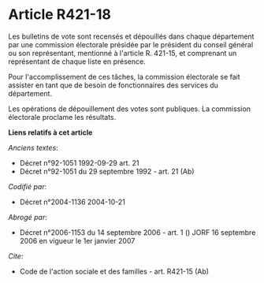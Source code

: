# Article R421-18

Les bulletins de vote sont recensés et dépouillés dans chaque département par une commission électorale présidée par le
président du conseil général ou son représentant, mentionné à l'article R. 421-15, et comprenant un représentant de chaque
liste en présence.

Pour l'accomplissement de ces tâches, la commission électorale se fait assister en tant que de besoin de fonctionnaires des
services du département.

Les opérations de dépouillement des votes sont publiques. La commission électorale proclame les résultats.

**Liens relatifs à cet article**

_Anciens textes_:

  - Décret n°92-1051 1992-09-29 art. 21
  - Décret n°92-1051 du 29 septembre 1992 - art. 21 (Ab)

_Codifié par_:

  - Décret n°2004-1136 2004-10-21

_Abrogé par_:

  - Décret n°2006-1153 du 14 septembre 2006 - art. 1 () JORF 16 septembre 2006 en vigueur le 1er janvier 2007

_Cite_:

  - Code de l'action sociale et des familles - art. R421-15 (Ab)

